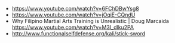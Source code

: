 - https://www.youtube.com/watch?v=6FChDBwYsg8
- https://www.youtube.com/watch?v=jOqiE-CQndU
- Why Filipino Martial Arts Training is Unrealistic | Doug Marcaida https://www.youtube.com/watch?v=M3I_dlku2PA
- http://www.functionalselfdefense.org/kali/stick-sword
